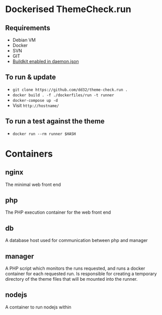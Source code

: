 # Dockerised ThemeCheck.run

## Requirements
 - Debian VM
 - Docker
 - SVN
 - GIT
 - [Buildkit enabled in daemon.json](https://docs.docker.com/develop/develop-images/build_enhancements/#to-enable-buildkit-builds)

## To run & update
 - `git clone https://github.com/dd32/theme-check.run .`
 - `docker build . -f ./dockerfiles/run -t runner`
 - `docker-compose up -d`
 - Visit `http://hostname/`

## To run a test against the theme
 - `docker run --rm runner $HASH`

# Containers
## nginx
 The minimal web front end
## php
 The PHP execution container for the web front end
## db
 A database host used for communication between php and manager
## manager
 A PHP script which monitors the runs requested, and runs a docker container for each requested run.
 Is responsible for creating a temporary directory of the theme files that will be mounted into the runner.
## nodejs
 A container to run nodejs within